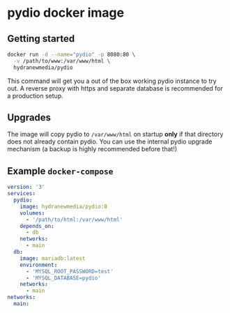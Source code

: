 pydio docker image
==================

## Getting started

```sh
docker run -d --name="pydio" -p 8080:80 \
  -v /path/to/www:/var/www/html \
  hydranewmedia/pydio
```

This command will get you a out of the box working pydio instance to try out.
A reverse proxy with https and separate database is recommended for a production setup.

## Upgrades

The image will copy pydio to `/var/www/html` on startup **only** if that directory does not already contain pydio.
You can use the internal pydio upgrade mechanism (a backup is highly recommended before that!)

## Example `docker-compose`

```yaml
version: '3'
services:
  pydio:
    image: hydranewmedia/pydio:8
    volumes:
      - '/path/to/html:/var/www/html'
    depends_on:
      - db
    networks:
      - main
  db:
    image: mariadb:latest
    environment:
      - 'MYSQL_ROOT_PASSWORD=test'
      - 'MYSQL_DATABASE=pydio'
    networks:
      - main
networks:
  main:
```
